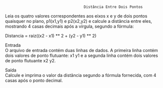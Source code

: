                                         Distância Entre Dois Pontos

Leia os quatro valores correspondentes aos eixos x e y de dois pontos quaisquer no plano, p1(x1,y1) e p2(x2,y2) e calcule a distância entre eles, mostrando 4 casas decimais após a vírgula, segundo a fórmula:

Distancia = raiz((x2 - x1) ** 2 + (y2 - y1) ** 2)

Entrada<br>
O arquivo de entrada contém duas linhas de dados. A primeira linha contém dois valores de ponto flutuante: x1 y1 e a segunda linha contém dois valores de ponto flutuante x2 y2.

Saída<br>
Calcule e imprima o valor da distância segundo a fórmula fornecida, com 4 casas após o ponto decimal.
